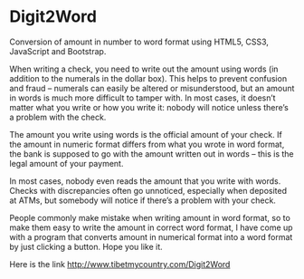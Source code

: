 # Digit2Word
Conversion of amount in number to word format using HTML5, CSS3, JavaScript and Bootstrap. 

When writing a check, you need to write out the amount using words (in addition to the numerals in the dollar box). This helps to prevent confusion and fraud – numerals can easily be altered or misunderstood, but an amount in words is much more difficult to tamper with. In most cases, it doesn’t matter what you write or how you write it: nobody will notice unless there’s a problem with the check.

The amount you write using words is the official amount of your check. If the amount in numeric format differs from what you wrote in word format, the bank is supposed to go with the amount written out in words – this is the legal amount of your payment.

In most cases, nobody even reads the amount that you write with words. Checks with discrepancies often go unnoticed, especially when deposited at ATMs, but somebody will notice if there’s a problem with your check.

People commonly make mistake when writing amount in word format, so to make them easy to write the amount in correct word format, I have come up with a program that converts amount in numerical format into a word format by just clicking a button. Hope you like it.

Here is the link <a href="http://www.tibetmycountry.com/Digit2Word">http://www.tibetmycountry.com/Digit2Word</a>



